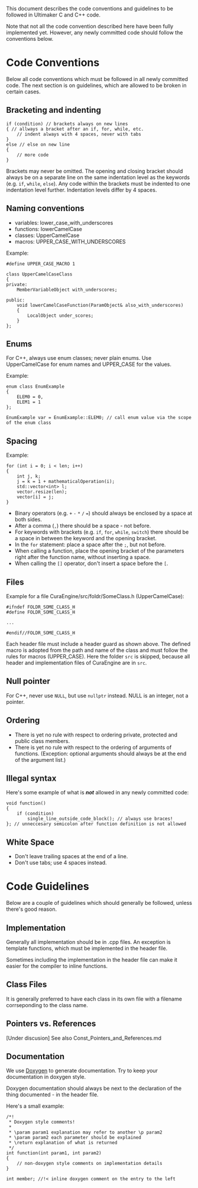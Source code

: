 This document describes the code conventions and guidelines to be followed in Ultimaker C and C++ code.

Note that not all the code convention described here have been fully implemented yet. However, any newly committed code should follow the conventions below.


Code Conventions
=======
Below all code conventions which must be followed in all newly committed code.
The next section is on guidelines, which are allowed to be broken in certain cases.

Bracketing and indenting
-----
~~~~~~~~~~~~~~~{.cpp}
if (condition) // brackets always on new lines
{ // allways a bracket after an if, for, while, etc.
    // indent always with 4 spaces, never with tabs
}
else // else on new line
{
    // more code
}
~~~~~~~~~~~~~~~

Brackets may never be omitted. The opening and closing bracket should always be on a separate line on the same indentation level as the keywords (e.g. `if`, `while`, `else`). 
Any code within the brackets must be indented to one indentation level further. Indentation levels differ by 4 spaces.

Naming conventions
------
 * variables: lower_case_with_underscores
 * functions: lowerCamelCase
 * classes: UpperCamelCase
 * macros: UPPER_CASE_WITH_UNDERSCORES

Example:
~~~~~~~~~~~~~~~{.cpp}
#define UPPER_CASE_MACRO 1

class UpperCamelCaseClass
{
private:
    MemberVariableObject with_underscores;

public:
    void lowerCamelCaseFunction(ParamObject& also_with_underscores)
    {
        LocalObject under_scores;
    }
};
~~~~~~~~~~~~~~~

Enums
----
For C++, always use enum classes; never plain enums. Use UpperCamelCase for enum names and UPPER_CASE for the values.

Example:
~~~~~~~~~~~~~~~{.cpp}
enum class EnumExample 
{
    ELEM0 = 0,
    ELEM1 = 1
};

EnumExample var = EnumExample::ELEM0; // call enum value via the scope of the enum class
~~~~~~~~~~~~~~~

Spacing
----
Example:
~~~~~~~~~~~~~~~{.cpp}
for (int i = 0; i < len; i++)
{
    int j, k;
    j = k = 1 + mathematicalOperation(i);
    std::vector<int> l;
    vector.resize(len);
    vector[i] = j;
}
~~~~~~~~~~~~~~~
 * Binary operators (e.g. `+` `-` `*` `/` `=`) should always be enclosed by a space at both sides.
 * After a comma (`,`) there should be a space - not before.
 * For keywords with brackets (e.g. `if`, `for`, `while`, `switch`) there should be a space in between the keyword and the opening bracket.
 * In the `for` statement: place a space after the `;`, but not before.
 * When calling a function, place the opening bracket of the parameters right after the function name, without inserting a space.
 * When calling the `[]` operator, don't insert a space before the `[`.

Files
--------
Example for a file CuraEngine/src/foldr/SomeClass.h (UpperCamelCase):
~~~~~~~~~~~~~~~{.cpp}
#ifndef FOLDR_SOME_CLASS_H
#define FOLDR_SOME_CLASS_H

...

#endif//FOLDR_SOME_CLASS_H
~~~~~~~~~~~~~~~
Each header file must include a header guard as shown above. The defined macro is adopted from the path and name of the class and must follow the rules for macros (UPPER_CASE).
Here the folder `src` is skipped, because all header and implementation files of CuraEngine are in `src`.

Null pointer 
----
For C++, never use `NULL`, but use `nullptr` instead. NULL is an integer, not a pointer.

Ordering
----
 * There is yet no rule with respect to ordering private, protected and public class members.
 * There is yet no rule with respect to the ordering of arguments of functions. (Exception: optional arguments should always be at the end of the argument list.)





Illegal syntax
----
Here's some example of what is ***not*** allowed in any newly committed code:
~~~~~~~~~~~~~~~{.cpp}
void function()
{
    if (condition)
        single_line_outside_code_block(); // always use braces!
}; // unneccesary semicolon after function definition is not allowed
~~~~~~~~~~~~~~~

White Space
----
 * Don't leave trailing spaces at the end of a line.
 * Don't use tabs; use 4 spaces instead.


Code Guidelines
====
Below are a couple of guidelines which should generally be followed, unless there's good reason.

Implementation
----
Generally all implementation should be in .cpp files. An exception is template functions, which must be implemented in the header file.

Sometimes including the implementation in the header file can make it easier for the compiler to inline functions.

Class Files
----
It is generally preferred to have each class in its own file with a filename corrseponding to the class name.

Pointers vs. References
-----
[Under discusion]
See also Const_Pointers_and_References.md

Documentation
----
We use [Doxygen](www.doxygen.org/) to generate documentation. Try to keep your documentation in doxygen style.

Doxygen documentation should always be next to the declaration of the thing documented - in the header file.

Here's a small example:
~~~~~~~~~~~~~~~{.cpp}
/*!
 * Doxygen style comments!
 *
 * \param param1 explanation may refer to another \p param2
 * \param param2 each parameter should be explained
 * \return explanation of what is returned
 */
int function(int param1, int param2)
{
    // non-doxygen style comments on implementation details
}

int member; //!< inline doxygen comment on the entry to the left
~~~~~~~~~~~~~~~
